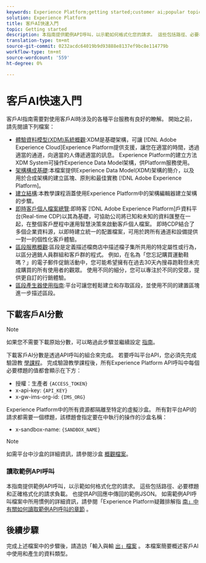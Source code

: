 ```yaml
---
keywords: Experience Platform;getting started;customer ai;popular topics
solution: Experience Platform
title: 客戶AI快速入門
topic: Getting started
description: 本指南提供範例API呼叫，以示範如何格式化您的請求。 這些包括路徑、必要標題和正確格式化的請求負載。
translation-type: tm+mt
source-git-commit: 0232acdc64019b9d93888e8137ef9bc8e114779b
workflow-type: tm+mt
source-wordcount: '559'
ht-degree: 0%

---
```



# 客戶AI快速入門

客戶AI指南需要對使用客戶AI時涉及的各種平台服務有良好的瞭解。 開始之前，請先閱讀下列檔案：

- [體驗資料模型(XDM)系統概觀](../../xdm/home.md):XDM是基礎架構，可讓 [!DNL Adobe Experience Cloud]Experience Platform提供支援，讓您在適當的時間，透過適當的通道，向適當的人傳遞適當的訊息。 Experience Platform的建立方法XDM System可操作Experience Data Model架構，供Platform服務使用。
- [架構構成基礎](../../xdm/schema/composition.md):本檔案提供Experience Data Model(XDM)架構的簡介，以及用於合成架構的建立區塊、原則和最佳實務 [!DNL Adobe Experience Platform]。
- [建立結構](../../xdm/tutorials/create-schema-ui.md):本教學課程涵蓋使用Experience Platform中的架構編輯器建立架構的步驟。
- [即時客戶個人檔案總覽](../../rtcdp/overview.md):即時客 [!DNL Adobe Experience Platform]戶資料平台(Real-time CDP)以其為基礎，可協助公司將已知和未知的資料匯整在一起，在整個客戶歷程中運用智慧決策來啟動客戶個人檔案。 即時CDP結合了多個企業資料源，以即時建立統一的配置檔案，可用於跨所有通道和設備提供一對一的個性化客戶體驗。
- [區段服務概觀](../../segmentation/home.md):區段是定義描述檔商店中描述檔子集所共用的特定屬性或行為，以區分適銷人員群組和客戶群的程式。 例如，在名為「您忘記購買運動鞋嗎？」的電子郵件促銷活動中，您可能希望擁有在過去30天內搜尋跑鞋但未完成購買的所有使用者的觀眾。 使用不同的細分，您可以專注於不同的受眾，提供更自訂的行銷體驗。
- [區段產生器使用指南](../../segmentation/tutorials/create-a-segment.md):平台可讓您輕鬆建立和存取區段，並使用不同的建置區塊進一步描述區段。

## 下載客戶AI分數

>[!NOTE]
>
>如果您不需要下載原始分數，可以略過此步驟並繼續設定 [指南](./user-guide/configure.md)。

下載客戶AI分數是透過API呼叫的組合來完成。 若要呼叫平台API，您必須先完成驗證教 [學課程](../../tutorials/authentication.md)。 完成驗證教學課程後，所有Experience Platform API呼叫中每個必要標題的值都會顯示在下方：

- 授權：生產者 `{ACCESS_TOKEN}`
- x-api-key: `{API_KEY}`
- x-gw-ims-org-id: `{IMS_ORG}`

Experience Platform中的所有資源都隔離至特定的虛擬沙盒。 所有對平台API的請求都需要一個標題，該標題會指定要在中執行的操作的沙盒名稱：

- x-sandbox-name: `{SANDBOX_NAME}`

>[!NOTE]
>
>如需平台中沙盒的詳細資訊，請參閱沙盒 [概觀檔案](../../sandboxes/home.md)。

### 讀取範例API呼叫

本指南提供範例API呼叫，以示範如何格式化您的請求。 這些包括路徑、必要標題和正確格式化的請求負載。 也提供API回應中傳回的範例JSON。 如需範例API呼叫檔案中所用慣例的詳細資訊，請參閱「Experience Platform疑難排解指 [南」中有關如何讀取範例API呼叫的章節](../../landing/troubleshooting.md) 。

## 後續步驟

完成上述檔案中的步驟後，請造訪「輸入與輸 [出」檔案](./input-output.md) 。 本檔案簡要概述客戶AI中使用和產生的資料類型。